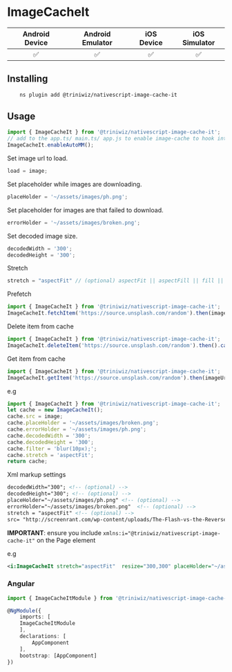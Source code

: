 # ImageCacheIt

|   Android Device  |   Android Emulator    |   iOS Device  |   iOS Simulator   |
| :-------------:     |:-------------:        |:-------------:| :-----:            |
| :white_check_mark:|:white_check_mark:     |:white_check_mark:|    :white_check_mark:| 


## Installing 

```bash
    ns plugin add @triniwiz/nativescript-image-cache-it
```


## Usage

```ts
import { ImageCacheIt } from '@triniwiz/nativescript-image-cache-it';
// add to the app.ts/ main.ts/ app.js to enable image-cache to hook into the device's lowmemory events
ImageCacheIt.enableAutoMM();
```

Set image url to load.

```js
load = image;
```

Set placeholder while images are downloading.

```js
placeHolder = '~/assets/images/ph.png';
```

Set placeholder for images are that failed to download.

```js
errorHolder = '~/assets/images/broken.png';
```

Set decoded image size.

```js
decodedWidth = '300';
decodedHeight = '300';
```

Stretch

```js
stretch = "aspectFit" // (optional) aspectFit || aspectFill || fill || none
```

Prefetch
```typescript
import { ImageCacheIt } from '@triniwiz/nativescript-image-cache-it';
ImageCacheIt.fetchItem('https://source.unsplash.com/random').then(imageUrl =>{}).catch();
```

Delete item from cache

```typescript
import { ImageCacheIt } from '@triniwiz/nativescript-image-cache-it';
ImageCacheIt.deleteItem('https://source.unsplash.com/random').then().catch();
```

Get item from cache
```typescript
import { ImageCacheIt } from '@triniwiz/nativescript-image-cache-it';
ImageCacheIt.getItem('https://source.unsplash.com/random').then(imageUrl =>{}).catch();
```
e.g

```ts
import { ImageCacheIt } from '@triniwiz/nativescript-image-cache-it';
let cache = new ImageCacheIt();
cache.src = image;
cache.placeHolder = '~/assets/images/broken.png';
cache.errorHolder = '~/assets/images/ph.png';
cache.decodedWidth = '300';
cache.decodedHeight = '300';
cache.filter = 'blur(10px);';
cache.stretch = 'aspectFit';
return cache;
```

Xml markup settings

```xml
decodedWidth="300"; <!-- (optional) -->
decodedHeight="300"; <!-- (optional) -->
placeHolder="~/assets/images/ph.png" <!-- (optional) -->
errorHolder="~/assets/images/broken.png"  <!-- (optional) -->
stretch = "aspectFit" <!-- (optional) -->
src= "http://screenrant.com/wp-content/uploads/The-Flash-vs-the-Reverse-Flash.jpg" <!-- (required) -->

```

**IMPORTANT**: ensure you include `xmlns:i="@triniwiz/nativescript-image-cache-it"` on the Page element

e.g

```xml
<i:ImageCacheIt stretch="aspectFit"  resize="300,300" placeHolder="~/assets/images/ph.png" errorHolder="~/assets/images/broken.png" src="http://screenrant.com/wp-content/uploads/The-Flash-vs-the-Reverse-Flash.jpg"/>
```

### Angular

```ts
import { ImageCacheItModule } from '@triniwiz/nativescript-image-cache-it/angular';

@NgModule({
    imports: [
    ImageCacheItModule
    ],
    declarations: [
        AppComponent
    ],
    bootstrap: [AppComponent]
})
```
